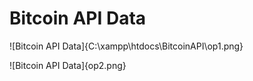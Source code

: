 # Bitcoin API Data

![Bitcoin API Data]{C:\xampp\htdocs\BitcoinAPI\op1.png}

![Bitcoin API Data]{op2.png}